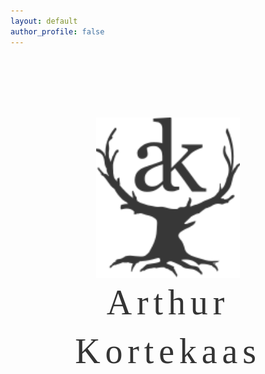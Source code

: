 ```yaml
---
layout: default
author_profile: false
---
```

<style>


.hero-bg {
  position: relative;
  width: 100%;
  height: calc(100vh - 88.8667px - 42.6333px);
  background: url('/assets/images/hero1.webp') center center/cover no-repeat;
  display: flex;
  flex-direction: column;      /* Add this line */
  align-items: center;
  justify-content: flex-start;
  overflow: hidden;
  padding-top: 7em;
}

.hero-logo {
  width: 100%;              /* Let it scale with the container */
  max-width: 230px;         /* Adjust as needed */
  max-height: 80vh;         /* Prevents logo from overflowing vertically */
  height: auto;
  z-index: 2;
}

/* Prevent horizontal scroll on the whole page */
body {
  overflow-x: hidden;
}

.page__footer {
  margin: 0;
}
@media (max-width: 600px) {
  .hero-bg {
    height: calc(100vh - 64.8667px - 30.9999px);
    padding-top: 3em;
  }
  .hero-logo {
    max-width: 140px;
  }
  .hero-name {
    font-size: 3rem;
    letter-spacing: 0.08em;
    margin-top: 0em;
    line-height: 1.2;
    font-weight: 540;
  }
}
</style>

<div class="hero-bg">
  <img class="hero-logo" src="/assets/images/makersmark343434.svg" alt="Logo">
  <div class="hero-name">Arthur Kortekaas</div>
</div>
<style>
.hero-name {
  margin-top: 0em;
  font-family: serif;
  font-size: 3.5rem;
  font-weight: 540;
  letter-spacing: 0.14em;    /* Increase space between letters */
  color: #343434;              /* Adjust color as needed */
  text-shadow: 0 0px 40px rgba(255,255,255,0.3); /* Optional: add some contrast */
  text-align: center;
  line-height: 1.4;
}
</style>